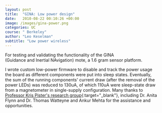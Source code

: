 ```yaml
---
layout: post
title:  "GINA: Low power design"
date:   2010-08-22 00:10:26 +00:00
image: /images/gina-power.png
categories: UC
course: " Berkeley"
author: "Leo Keselman"
subtitle: "Low power wireless"
---
```

For testing and validating the functionality of the GINA (Guidance and Inertial NAvigation) mote, a 1.6 gram sensor platform. 

 I wrote custom low-power firmware to disable and track the power usage the board as different components were put into sleep states. Eventually, the sum of the running components' current draw (after the removal of the power LEDs) was reduced to 130uA, of which 110uA were sleep-state draw from a magnetometer in single-supply configuration. Many thanks to [Professor Kris Pister's research group](http://wsn.eecs.berkeley.edu/){:target="_blank"}, including Dr. Anita Flynn and Dr. Thomas Watteyne and Ankur Mehta for the assistance and opportunities.
